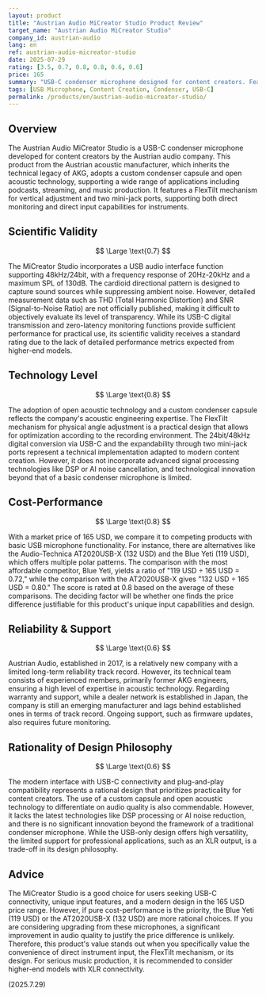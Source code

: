 ```yaml
---
layout: product
title: "Austrian Audio MiCreator Studio Product Review"
target_name: "Austrian Audio MiCreator Studio"
company_id: austrian-audio
lang: en
ref: austrian-audio-micreator-studio
date: 2025-07-29
rating: [3.5, 0.7, 0.8, 0.8, 0.6, 0.6]
price: 165
summary: "USB-C condenser microphone designed for content creators. Features custom capsule and open acoustic technology, delivering 48kHz/24bit audio quality."
tags: [USB Microphone, Content Creation, Condenser, USB-C]
permalink: /products/en/austrian-audio-micreator-studio/
---
```


## Overview

The Austrian Audio MiCreator Studio is a USB-C condenser microphone developed for content creators by the Austrian audio company. This product from the Austrian acoustic manufacturer, which inherits the technical legacy of AKG, adopts a custom condenser capsule and open acoustic technology, supporting a wide range of applications including podcasts, streaming, and music production. It features a FlexTilt mechanism for vertical adjustment and two mini-jack ports, supporting both direct monitoring and direct input capabilities for instruments.

## Scientific Validity

$$ \Large \text{0.7} $$

The MiCreator Studio incorporates a USB audio interface function supporting 48kHz/24bit, with a frequency response of 20Hz-20kHz and a maximum SPL of 130dB. The cardioid directional pattern is designed to capture sound sources while suppressing ambient noise. However, detailed measurement data such as THD (Total Harmonic Distortion) and SNR (Signal-to-Noise Ratio) are not officially published, making it difficult to objectively evaluate its level of transparency. While its USB-C digital transmission and zero-latency monitoring functions provide sufficient performance for practical use, its scientific validity receives a standard rating due to the lack of detailed performance metrics expected from higher-end models.

## Technology Level

$$ \Large \text{0.8} $$

The adoption of open acoustic technology and a custom condenser capsule reflects the company's acoustic engineering expertise. The FlexTilt mechanism for physical angle adjustment is a practical design that allows for optimization according to the recording environment. The 24bit/48kHz digital conversion via USB-C and the expandability through two mini-jack ports represent a technical implementation adapted to modern content creation. However, it does not incorporate advanced signal processing technologies like DSP or AI noise cancellation, and technological innovation beyond that of a basic condenser microphone is limited.

## Cost-Performance

$$ \Large \text{0.8} $$

With a market price of 165 USD, we compare it to competing products with basic USB microphone functionality. For instance, there are alternatives like the Audio-Technica AT2020USB-X (132 USD) and the Blue Yeti (119 USD), which offers multiple polar patterns. The comparison with the most affordable competitor, Blue Yeti, yields a ratio of "119 USD ÷ 165 USD = 0.72," while the comparison with the AT2020USB-X gives "132 USD ÷ 165 USD = 0.80." The score is rated at 0.8 based on the average of these comparisons. The deciding factor will be whether one finds the price difference justifiable for this product's unique input capabilities and design.

## Reliability & Support

$$ \Large \text{0.6} $$

Austrian Audio, established in 2017, is a relatively new company with a limited long-term reliability track record. However, its technical team consists of experienced members, primarily former AKG engineers, ensuring a high level of expertise in acoustic technology. Regarding warranty and support, while a dealer network is established in Japan, the company is still an emerging manufacturer and lags behind established ones in terms of track record. Ongoing support, such as firmware updates, also requires future monitoring.

## Rationality of Design Philosophy

$$ \Large \text{0.6} $$

The modern interface with USB-C connectivity and plug-and-play compatibility represents a rational design that prioritizes practicality for content creators. The use of a custom capsule and open acoustic technology to differentiate on audio quality is also commendable. However, it lacks the latest technologies like DSP processing or AI noise reduction, and there is no significant innovation beyond the framework of a traditional condenser microphone. While the USB-only design offers high versatility, the limited support for professional applications, such as an XLR output, is a trade-off in its design philosophy.

## Advice

The MiCreator Studio is a good choice for users seeking USB-C connectivity, unique input features, and a modern design in the 165 USD price range. However, if pure cost-performance is the priority, the Blue Yeti (119 USD) or the AT2020USB-X (132 USD) are more rational choices. If you are considering upgrading from these microphones, a significant improvement in audio quality to justify the price difference is unlikely. Therefore, this product's value stands out when you specifically value the convenience of direct instrument input, the FlexTilt mechanism, or its design. For serious music production, it is recommended to consider higher-end models with XLR connectivity.

(2025.7.29)
